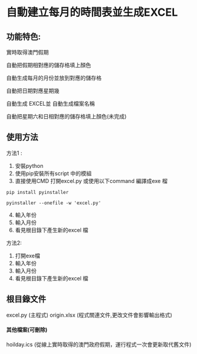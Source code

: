 # 自動建立每月的時間表並生成EXCEL




## 功能特色:

實時取得澳門假期

自動把假期相對應的儲存格填上顏色

自動生成每月的月份並放到對應的儲存格

自動把日期對應星期幾

自動生成 EXCEL並 自動生成檔案名稱 

自動把星期六和日相對應的儲存格填上顏色(未完成)


## 使用方法

方法1 : 
1. 安裝python 
2. 使用pip安裝所有script 中的模組
3. 直接使用CMD 打開excel.py 
或使用以下command 編譯成exe 榴
```
pip install pyinstaller

pyinstaller --onefile -w 'excel.py'

```
4. 輸入年份
5. 輸入月份
6. 看見根目錄下產生新的excel 檔

方法2:
1. 打開exe檔
2. 輸入年份
3. 輸入月份
4. 看見根目錄下產生新的excel 檔


## 根目錄文件
excel.py     (主程式)
origin.xlsx  (程式關連文件,更改文件會影響輸出格式)

#### 其他檔案(可刪除)
hoilday.ics  (從線上實時取得的澳門政府假期，運行程式一次會更新取代舊文件)
